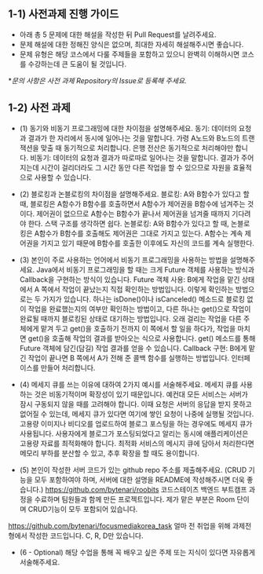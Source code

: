 ## 1-1) 사전과제 진행 가이드

- 아래 총 5 문제에 대한 해설을 작성한 뒤 Pull Request를 날려주세요.
- 문제 해설에 대한 정해진 양식은 없으며, 최대한 자세히 해설해주시면 좋습니다.
- 문제 유형은 해당 코스에서 다룰 주제들을 포함하고 있으니 완벽히 이해하시면 코스를 수강하는데 큰 도움이 될 것입니다.

**문의 사항은 사전 과제 Repository의 Issue로 등록해 주세요.*
  


## 1-2) 사전 과제

- (1) 동기와 비동기 프로그래밍에 대한 차이점을 설명해주세요.
동기: 데이터의 요청과 결과가 한 자리에서 동시에 일어나는 것을 말합니다. 가령 A노드와 B노드의 트랜잭션을 맞출 때 동기적으로 처리합니다. 은행 전산은 동기적으로 처리해야만 합니다. 
비동기: 데이터의 요청과 결과가 따로따로 일어나는 것을 말합니다. 결과가 주어지는데 시간이 걸리더라도 그 시간 동안 다른 작업을 할 수 있으므로 자원을 효율적으로 사용할 수 있습니다.

- (2) 블로킹과 논블로킹의 차이점을 설명해주세요.
블로킹: A와 B함수가 있다고 할 때, 블로킹은 A함수가 B함수를 호출하면서 A함수가 제어권을 B함수에 넘겨주는 것이다. 제어권이 없으므로 A함수는 B함수가 끝나서 제어권을 넘겨줄 때까지 기다려야 한다. 스택 구조를 생각하면 쉽다. 
논블로킹: A와 B함수가 있다고 할 때, 논블로킹은 A함수가 B함수를 호출해도 제어권은 그대로 가지고 있는다. A함수는 계속 제어권을 가지고 있기 때문에 B함수를 호출한 이후에도 자신의 코드를 계속 실행한다.

- (3) 본인이 주로 사용하는 언어에서 비동기 프로그래밍을 사용하는 방법을 설명해주세요.
Java에서 비동기 프로그래밍을 할 때는 크게 Future 객체를 사용하는 방식과 Callback을 구현하는 방식이 있습니다. 
Future 객체 사용: B에게 작업을 맡긴 상태에서 A 쪽에서 작업이 끝났는지 직접 확인하는 방법입니다. 이렇게 확인하는 방법으로는 두 가지가 있습니다. 하나는 isDone()이나 isCanceled() 메소드로 블로킹 없이 작업을 완료했는지의 여부만 확인하는 방법이고, 다른 하나는 get()으로 작업이 완료될 때까지 블로킹된 상태로 대기하는 방법입니다. 오래 걸리는 작업을 다른 주체에게 맡겨 두고 get()을 호출하기 전까지 이 쪽에서 할 일을 하다가, 작업을 마치면 get()을 호출해 작업의 결과를 받아오는 식으로 사용합니다. get() 메소드를 통해 Future 객체에 담긴(담길) 작업 결과를 얻을 수 있습니다.
Callback 구현: B에게 맡긴 작업이 끝나면 B 쪽에서 A가 전해 준 콜백 함수를 실행하는 방법입니다. 인터페이스를 만들어 처리합니다. 

- (4) 메세지 큐를 쓰는 이유에 대하여 2가지 예시를 서술해주세요.
메세지 큐를 사용하는 것은 비동기적이며 확장성이 있기 때문입니다. 예컨대 모든 서비스는 서버가 잠시 구동되지 않을 때를 고려해야 합니다. 이때 요청은 서버의 응답을 받지 못하고 없어질 수 있는데, 메세지 큐가 있다면 여기에 쌓인 요청이 나중에 실행될 것입니다. 고용량 이미지나 비디오를 업로드하여 블로그 포스팅을 하는 경우에도 메세지 큐가 사용됩니다. 사용자에게 블로그가 포스팅되었다고 알리는 동시에 애플리케이션은 고용량 자료를 최적화해야 합니다. 최적화 서비스의 메시지 큐에 담아서 처리한다면 메모리 부하를 분산할 수 있고, 추후 확장을 할 때도 용이합니다. 

- (5) 본인이 작성한 서버 코드가 있는 github repo 주소를 제출해주세요. (CRUD 기능을 모두 포함하여야 하며, 서버에 대한 설명을 README에 작성해주시면 더욱 좋습니다.) 
https://github.com/bytenari/roobits 
코드스테이츠 백엔드 부트캠프 과정을 수료하며 팀원들과 함께 만든 프로젝트입니다. 제가 맡은 부분은 Room 단이며 CRUD기능이 모두 포함되어 있습니다. 

https://github.com/bytenari/focusmediakorea_task
얼마 전 취업을 위해 과제전형에서 작성한 코드입니다. C, R, D만 있습니다. 

- (6 - Optional) 해당 수업을 통해 꼭 배우고 싶은 주제 또는 지식이 있다면 자유롭게 서술해주세요.
